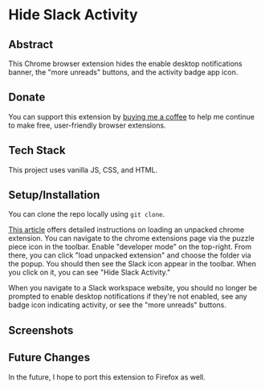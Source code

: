 # Hide Slack Activity

## Abstract
This Chrome browser extension hides the enable desktop notifications banner, the "more unreads" buttons, and the activity badge app icon. 

## Donate 
You can support this extension by [buying me a coffee](https://www.buymeacoffee.com/decemberthedeveloper) to help me continue to make free, user-friendly browser extensions.

## Tech Stack
This project uses vanilla JS, CSS, and HTML.

## Setup/Installation
You can clone the repo locally using `git clone`.

[This article](https://developer.chrome.com/docs/extensions/mv3/getstarted/development-basics/#load-unpacked) offers detailed instructions on loading an unpacked chrome extension. You can navigate to the chrome extensions page via the puzzle piece icon in the toolbar. Enable "developer mode" on the top-right. From there, you can click "load unpacked extension" and choose the folder via the popup. You should then see the Slack icon appear in the toolbar. When you click on it, you can see "Hide Slack Activity."

When you navigate to a Slack workspace website, you should no longer be prompted to enable desktop notifications if they're not enabled, see any badge icon indicating activity, or see the "more unreads" buttons. 

## Screenshots


## Future Changes
In the future, I hope to port this extension to Firefox as well. 

